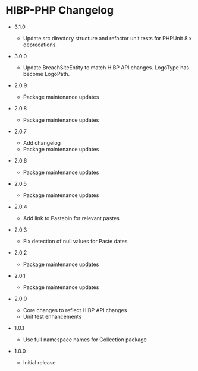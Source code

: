 # HIBP-PHP Changelog

- 3.1.0
    - Update src directory structure and refactor unit tests for PHPUnit 8.x deprecations.

- 3.0.0
    - Update BreachSiteEntity to match HIBP API changes. LogoType has become LogoPath.
    
- 2.0.9
    - Package maintenance updates
    
- 2.0.8
    - Package maintenance updates
    
- 2.0.7
    - Add changelog
    - Package maintenance updates
    
- 2.0.6
    - Package maintenance updates
    
- 2.0.5
    - Package maintenance updates
    
- 2.0.4
    - Add link to Pastebin for relevant pastes
    
- 2.0.3
    - Fix detection of null values for Paste dates
    
- 2.0.2
    - Package maintenance updates
    
- 2.0.1
    - Package maintenance updates
    
- 2.0.0
    - Core changes to reflect HIBP API changes
    - Unit test enhancements

- 1.0.1
    - Use full namespace names for Collection package

- 1.0.0
    - Initial release
